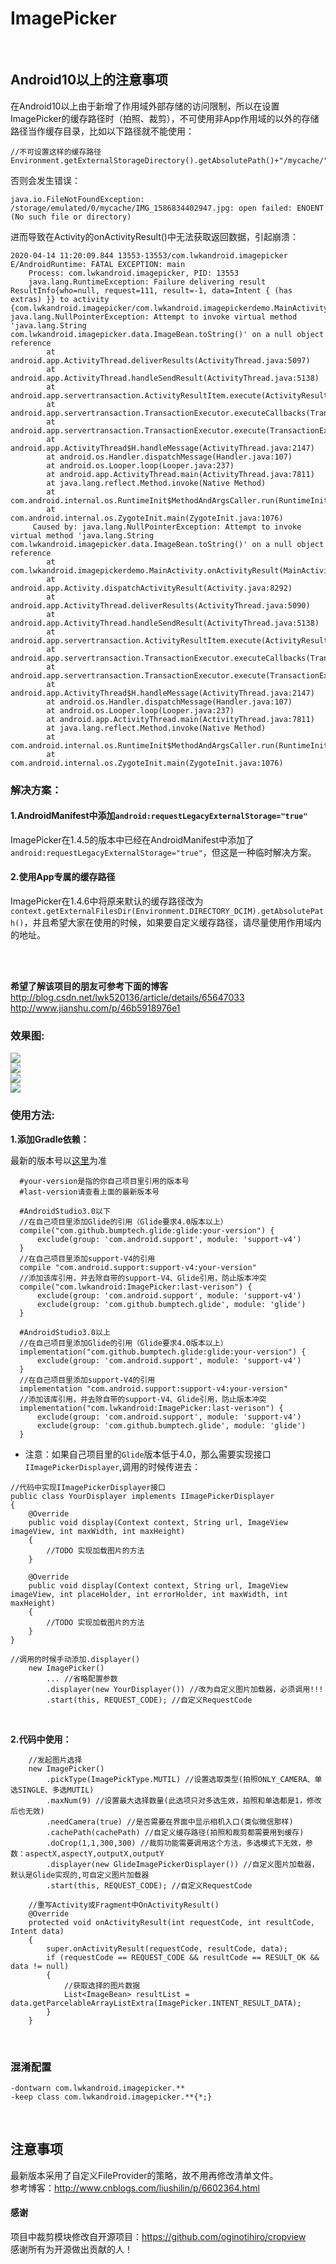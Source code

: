 # ImagePicker


<br/>

##  Android10以上的注意事项
在Android10以上由于新增了作用域外部存储的访问限制，所以在设置ImagePicker的缓存路径时（拍照、裁剪），不可使用非App作用域的以外的存储路径当作缓存目录，比如以下路径就不能使用：
```
//不可设置这样的缓存路径
Environment.getExternalStorageDirectory().getAbsolutePath()+"/mycache/"
```

否则会发生错误：
```
java.io.FileNotFoundException: /storage/emulated/0/mycache/IMG_1586834402947.jpg: open failed: ENOENT (No such file or directory)
```

进而导致在Activity的onActivityResult()中无法获取返回数据，引起崩溃：
```
2020-04-14 11:20:09.844 13553-13553/com.lwkandroid.imagepicker E/AndroidRuntime: FATAL EXCEPTION: main
    Process: com.lwkandroid.imagepicker, PID: 13553
    java.lang.RuntimeException: Failure delivering result ResultInfo{who=null, request=111, result=-1, data=Intent { (has extras) }} to activity {com.lwkandroid.imagepicker/com.lwkandroid.imagepickerdemo.MainActivity}: java.lang.NullPointerException: Attempt to invoke virtual method 'java.lang.String com.lwkandroid.imagepicker.data.ImageBean.toString()' on a null object reference
        at android.app.ActivityThread.deliverResults(ActivityThread.java:5097)
        at android.app.ActivityThread.handleSendResult(ActivityThread.java:5138)
        at android.app.servertransaction.ActivityResultItem.execute(ActivityResultItem.java:51)
        at android.app.servertransaction.TransactionExecutor.executeCallbacks(TransactionExecutor.java:135)
        at android.app.servertransaction.TransactionExecutor.execute(TransactionExecutor.java:95)
        at android.app.ActivityThread$H.handleMessage(ActivityThread.java:2147)
        at android.os.Handler.dispatchMessage(Handler.java:107)
        at android.os.Looper.loop(Looper.java:237)
        at android.app.ActivityThread.main(ActivityThread.java:7811)
        at java.lang.reflect.Method.invoke(Native Method)
        at com.android.internal.os.RuntimeInit$MethodAndArgsCaller.run(RuntimeInit.java:493)
        at com.android.internal.os.ZygoteInit.main(ZygoteInit.java:1076)
     Caused by: java.lang.NullPointerException: Attempt to invoke virtual method 'java.lang.String com.lwkandroid.imagepicker.data.ImageBean.toString()' on a null object reference
        at com.lwkandroid.imagepickerdemo.MainActivity.onActivityResult(MainActivity.java:91)
        at android.app.Activity.dispatchActivityResult(Activity.java:8292)
        at android.app.ActivityThread.deliverResults(ActivityThread.java:5090)
        at android.app.ActivityThread.handleSendResult(ActivityThread.java:5138) 
        at android.app.servertransaction.ActivityResultItem.execute(ActivityResultItem.java:51) 
        at android.app.servertransaction.TransactionExecutor.executeCallbacks(TransactionExecutor.java:135) 
        at android.app.servertransaction.TransactionExecutor.execute(TransactionExecutor.java:95) 
        at android.app.ActivityThread$H.handleMessage(ActivityThread.java:2147) 
        at android.os.Handler.dispatchMessage(Handler.java:107) 
        at android.os.Looper.loop(Looper.java:237) 
        at android.app.ActivityThread.main(ActivityThread.java:7811) 
        at java.lang.reflect.Method.invoke(Native Method) 
        at com.android.internal.os.RuntimeInit$MethodAndArgsCaller.run(RuntimeInit.java:493) 
        at com.android.internal.os.ZygoteInit.main(ZygoteInit.java:1076) 
```

### 解决方案：
#### 1.AndroidManifest中添加`android:requestLegacyExternalStorage="true"`
ImagePicker在1.4.5的版本中已经在AndroidManifest中添加了`android:requestLegacyExternalStorage="true"`，但这是一种临时解决方案。
#### 2.使用App专属的缓存路径
ImagePicker在1.4.6中将原来默认的缓存路径改为`context.getExternalFilesDir(Environment.DIRECTORY_DCIM).getAbsolutePath()`，并且希望大家在使用的时候，如果要自定义缓存路径，请尽量使用作用域内的地址。

<br/>
<br/>

**希望了解该项目的朋友可参考下面的博客**
<br/>
http://blog.csdn.net/lwk520136/article/details/65647033 <br/>
http://www.jianshu.com/p/46b5918976e1 <br />

### 效果图:
![](https://github.com/Vanish136/ImagePicker/raw/master/pictures/screen_shot01.png)<br/>
![](https://github.com/Vanish136/ImagePicker/raw/master/pictures/screen_shot02.png)<br/>
![](https://github.com/Vanish136/ImagePicker/raw/master/pictures/screen_shot03.png)<br/>
![](https://github.com/Vanish136/ImagePicker/raw/master/pictures/screen_shot04.png)<br/>

### 使用方法:
**1.添加Gradle依赖：**

最新的版本号以[这里](https://github.com/Vanish136/ImagePicker/releases)为准

```
  #your-version是指的你自己项目里引用的版本号
  #last-version请查看上面的最新版本号

  #AndroidStudio3.0以下
  //在自己项目里添加Glide的引用（Glide要求4.0版本以上）
  compile("com.github.bumptech.glide:glide:your-version") {
      exclude(group: 'com.android.support', module: 'support-v4')
  }
  //在自己项目里添加support-V4的引用
  compile "com.android.support:support-v4:your-version"
  //添加该库引用，并去除自带的support-V4、Glide引用，防止版本冲突
  compile("com.lwkandroid:ImagePicker:last-verison") {
      exclude(group: 'com.android.support', module: 'support-v4')
      exclude(group: 'com.github.bumptech.glide', module: 'glide')
  }

  #AndroidStudio3.0以上
  //在自己项目里添加Glide的引用（Glide要求4.0版本以上）
  implementation("com.github.bumptech.glide:glide:your-version") {
      exclude(group: 'com.android.support', module: 'support-v4')
  }
  //在自己项目里添加support-V4的引用
  implementation "com.android.support:support-v4:your-version"
  //添加该库引用，并去除自带的support-V4、Glide引用，防止版本冲突
  implementation("com.lwkandroid:ImagePicker:last-verison") {
      exclude(group: 'com.android.support', module: 'support-v4')
      exclude(group: 'com.github.bumptech.glide', module: 'glide')
  }
```
- 注意：如果自己项目里的`Glide`版本低于4.0，那么需要实现接口`IImagePickerDisplayer`,调用的时候传进去：
 ```
 //代码中实现IImagePickerDisplayer接口
 public class YourDisplayer implements IImagePickerDisplayer
 {
     @Override
     public void display(Context context, String url, ImageView imageView, int maxWidth, int maxHeight)
     {
         //TODO 实现加载图片的方法
     }

     @Override
     public void display(Context context, String url, ImageView imageView, int placeHolder, int errorHolder, int maxWidth, int maxHeight)
     {
         //TODO 实现加载图片的方法
     }
 }

 //调用的时候手动添加.displayer()
     new ImagePicker()
         ... //省略配置参数
         .displayer(new YourDisplayer()) //改为自定义图片加载器，必须调用!!!
         .start(this, REQUEST_CODE); //自定义RequestCode
 ```
<br />

**2.代码中使用：**

```
    //发起图片选择
    new ImagePicker()
        .pickType(ImagePickType.MUTIL) //设置选取类型(拍照ONLY_CAMERA、单选SINGLE、多选MUTIL)
        .maxNum(9) //设置最大选择数量(此选项只对多选生效，拍照和单选都是1，修改后也无效)
        .needCamera(true) //是否需要在界面中显示相机入口(类似微信那样)
        .cachePath(cachePath) //自定义缓存路径(拍照和裁剪都需要用到缓存)
        .doCrop(1,1,300,300) //裁剪功能需要调用这个方法，多选模式下无效，参数：aspectX,aspectY,outputX,outputY
        .displayer(new GlideImagePickerDisplayer()) //自定义图片加载器，默认是Glide实现的,可自定义图片加载器
        .start(this, REQUEST_CODE); //自定义RequestCode

    //重写Activity或Fragment中OnActivityResult()
    @Override
    protected void onActivityResult(int requestCode, int resultCode, Intent data)
    {
        super.onActivityResult(requestCode, resultCode, data);
        if (requestCode == REQUEST_CODE && resultCode == RESULT_OK && data != null)
        {
            //获取选择的图片数据
            List<ImageBean> resultList = data.getParcelableArrayListExtra(ImagePicker.INTENT_RESULT_DATA);
        }
    }
```
<br />

### 混淆配置

```
-dontwarn com.lwkandroid.imagepicker.**
-keep class com.lwkandroid.imagepicker.**{*;}
```
<br />

## 注意事项

最新版本采用了自定义FileProvider的策略，故不用再修改清单文件。<br/>
参考博客：http://www.cnblogs.com/liushilin/p/6602364.html
<br/>

#### 感谢
项目中裁剪模块修改自开源项目：https://github.com/oginotihiro/cropview<br/>
感谢所有为开源做出贡献的人！







